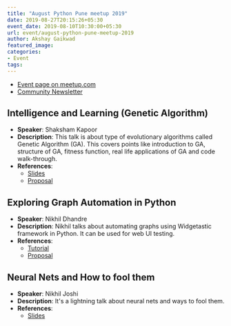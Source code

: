 ```yaml
---
title: "August Python Pune meetup 2019"
date: 2019-08-27T20:15:26+05:30
event_date: 2019-08-10T10:30:00+05:30
url: event/august-python-pune-meetup-2019
author: Akshay Gaikwad
featured_image:
categories:
- Event
tags:
---
```


  * [Event page on meetup.com](https://www.meetup.com/PythonPune/events/263413078/)
  * [Community Newsletter](./community_news.md)

## Intelligence and Learning (Genetic Algorithm)
  * **Speaker**: Shaksham Kapoor
  * **Description**: This talk is about type of evolutionary
    algorithms called Genetic Algorithm (GA). This covers points like
    introduction to GA, structure of GA, fitness function, real life
    applications of GA and code walk-through.
  * **References**:
    * [Slides](https://github.com/pythonpune/meetup-talks/files/3491013/Genetic_Prog.pdf)
    * [Proposal](https://github.com/pythonpune/meetup-talks/issues/32)

## Exploring Graph Automation in Python
  * **Speaker**: Nikhil Dhandre
  * **Description**: Nikhil talks about automating graphs using
    Widgetastic framework in Python. It can be used for web UI testing.
  * **References**:
    * [Tutorial](https://github.com/digitronik/tutorial_widgetastic)
    * [Proposal](https://github.com/pythonpune/meetup-talks/issues/25)

## Neural Nets and How to fool them
  * **Speaker**: Nikhil Joshi
  * **Description**: It's a lightning talk about neural nets and ways
    to fool them.
  * **References**:
    * [Slides](https://drive.google.com/open?id=0B4wcNP2r35CRSHNDVWl4WnJxUU9CMUkyWTJYVjVpQUxrcE1Z)
